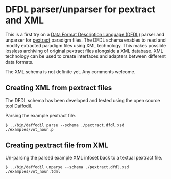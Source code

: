 # DFDL parser/unparser for pextract and XML

This is a first try on a  [Data Format Description Language (DFDL)](http://dfdlschemas.github.io/) parser and unparser for [pextract](https://github.com/marfors/paradigmextract) paradigm files. The DFDL schema enables to read and modify extracted paradigm files using XML technology. This makes possible lossless archiving of original pextract files alongside a XML database. XML technology can be used to create interfaces and adapters between different data formats.

The XML schema is not definite yet. Any comments welcome.


## Creating XML from pextract files

The DFDL schema has been developed and tested using the open source tool [Daffodil](https://opensource.ncsa.illinois.edu/confluence/display/DFDL).

Parsing the example pextract file.
```shell
$ ../bin/daffodil parse --schema ./pextract.dfdl.xsd ./examples/vot_noun.p
```

## Creating pextract file from XML

Un-parsing the parsed example XML infoset back to a textual pextract file.

```shell
$ ../bin/daffodil unparse --schema ./pextract.dfdl.xsd ./examples/vot_noun.tdml
```
